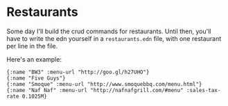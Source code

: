 # Restaurants

Some day I'll build the crud commands for restaurants. Until then, you'll have to write the edn yourself
in a `restaurants.edn` file, with one restaurant per line in the file.

Here's an example:

```
{:name "BW3" :menu-url "http://goo.gl/h27UHO"}
{:name "Five Guys"}
{:name "Smoque" :menu-url "http://www.smoquebbq.com/menu.html"}
{:name "Naf Naf" :menu-url "http://nafnafgrill.com/#menu" :sales-tax-rate 0.1025M}
```